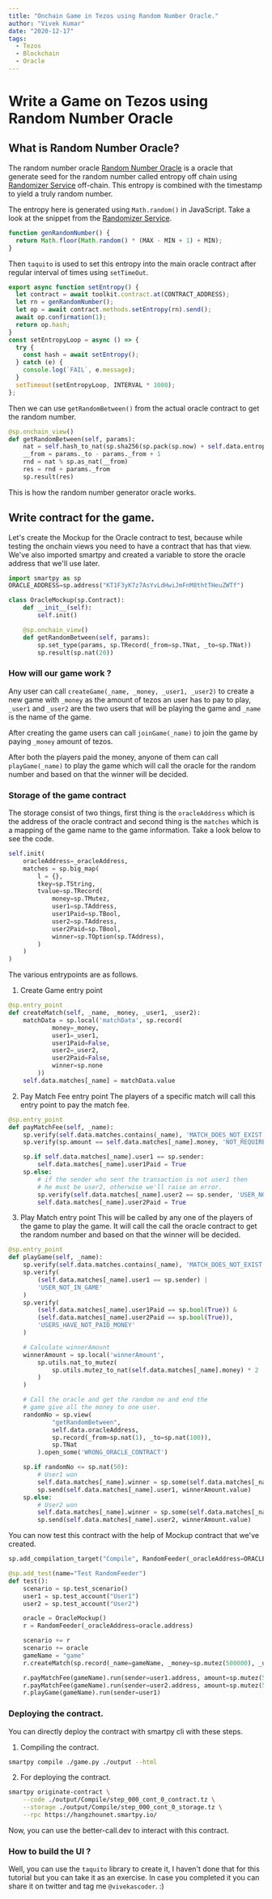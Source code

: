 ```yaml
---
title: "Onchain Game in Tezos using Random Number Oracle."
author: "Vivek Kumar"
date: "2020-12-17"
tags:
  - Tezos
  - Blockchain
  - Oracle
---
```


# Write a Game on Tezos using Random Number Oracle

## What is Random Number Oracle?

The random number oracle [Random Number Oracle](https://github.com/asbjornenge/tezos-randomizer) is a oracle that generate seed for the random number called entropy off chain using [Randomizer Service](https://github.com/asbjornenge/tezos-randomizer-service) off-chain. This entropy is combined with the timestamp to yield a truly random number.

The entropy here is generated using `Math.random()` in JavaScript. Take a look at the snippet from the [Randomizer Service](https://github.com/asbjornenge/tezos-randomizer-service).

```js
function genRandomNumber() {
  return Math.floor(Math.random() * (MAX - MIN + 1) + MIN);
}
```

Then `taquito` is used to set this entropy into the main oracle contract after regular interval of times using `setTimeOut`.

```js
export async function setEntropy() {
  let contract = await toolkit.contract.at(CONTRACT_ADDRESS);
  let rn = genRandomNumber();
  let op = await contract.methods.setEntropy(rn).send();
  await op.confirmation(1);
  return op.hash;
}
const setEntropyLoop = async () => {
  try {
    const hash = await setEntropy();
  } catch (e) {
    console.log(`FAIL`, e.message);
  }
  setTimeout(setEntropyLoop, INTERVAL * 1000);
};
```

Then we can use `getRandomBetween()` from the actual oracle contract to get the random number.

```py
@sp.onchain_view()
def getRandomBetween(self, params):
    nat = self.hash_to_nat(sp.sha256(sp.pack(sp.now) + self.data.entropy))
    __from = params._to - params._from + 1
    rnd = nat % sp.as_nat(__from)
    res = rnd + params._from
    sp.result(res)
```

This is how the random number generator oracle works.

## Write contract for the game.

Let's create the Mockup for the Oracle contract to test, because while testing the
onchain views you need to have a contract that has that view. We've also imported smartpy and created a variable to store the oracle address that we'll use later.

```py
import smartpy as sp
ORACLE_ADDRESS=sp.address("KT1F3yK7z7AsYvLdHwiJmFnM8thtTHeuZWTf")

class OracleMockup(sp.Contract):
    def __init__(self):
        self.init()

    @sp.onchain_view()
    def getRandomBetween(self, params):
        sp.set_type(params, sp.TRecord(_from=sp.TNat, _to=sp.TNat))
        sp.result(sp.nat(20))
```

### How will our game work ?

Any user can call `createGame(_name, _money, _user1, _user2)` to create a new game with `_money` as the amount of tezos an user has to pay to play, `_user1` and `_user2` are the two users that will be playing the game and `_name` is the name of the game.

After creating the game users can call `joinGame(_name)` to join the game by paying `_money` amount of tezos.

After both the players paid the money, anyone of them can call `playGame(_name)` to play the game which will call the oracle for the random number and based on that the winner will be decided.

### Storage of the game contract

The storage consist of two things, first thing is the `oracleAddress` which is the address of the oracle contract and second thing is the `matches` which is a mapping of the game name to the game information. Take a look below to see the code.

```py
self.init(
    oracleAddress=_oracleAddress,
    matches = sp.big_map(
        l = {},
        tkey=sp.TString,
        tvalue=sp.TRecord(
            money=sp.TMutez,
            user1=sp.TAddress,
            user1Paid=sp.TBool,
            user2=sp.TAddress,
            user2Paid=sp.TBool,
            winner=sp.TOption(sp.TAddress),
        )
    )
)
```

The various entrypoints are as follows.

1. Create Game entry point

```py
@sp.entry_point
def createMatch(self, _name, _money, _user1, _user2):
    matchData = sp.local('matchData', sp.record(
            money=_money,
            user1=_user1,
            user1Paid=False,
            user2=_user2,
            user2Paid=False,
            winner=sp.none
        ))
    self.data.matches[_name] = matchData.value
```

2. Pay Match Fee entry point
   The players of a specific match will call this entry point to pay the match fee.

```py
@sp.entry_point
def payMatchFee(self, _name):
    sp.verify(self.data.matches.contains(_name), 'MATCH_DOES_NOT_EXIST')
    sp.verify(sp.amount == self.data.matches[_name].money, 'NOT_REQUIRED_MONEY')

    sp.if self.data.matches[_name].user1 == sp.sender:
        self.data.matches[_name].user1Paid = True
    sp.else:
        # if the sender who sent the transaction is not user1 then
        # he must be user2, otherwise we'll raise an error.
        sp.verify(self.data.matches[_name].user2 == sp.sender, 'USER_NOT_IN_GAME')
        self.data.matches[_name].user2Paid = True
```

3. Play Match entry point
   This will be called by any one of the players of the game to play the game. It will call the call the oracle contract to get the random number and based on that the winner will be decided.

```py
@sp.entry_point
def playGame(self, _name):
    sp.verify(self.data.matches.contains(_name), 'MATCH_DOES_NOT_EXIST')
    sp.verify(
        (self.data.matches[_name].user1 == sp.sender) |
        'USER_NOT_IN_GAME'
    )
    sp.verify(
        (self.data.matches[_name].user1Paid == sp.bool(True)) &
        (self.data.matches[_name].user2Paid == sp.bool(True)),
        'USERS_HAVE_NOT_PAID_MONEY'
    )

    # Calculate winnerAmount
    winnerAmount = sp.local('winnerAmount',
        sp.utils.nat_to_mutez(
            sp.utils.mutez_to_nat(self.data.matches[_name].money) * 2
        )
    )

    # Call the oracle and get the random no and end the
    # game give all the money to one user.
    randomNo = sp.view(
            "getRandomBetween",
            self.data.oracleAddress,
            sp.record(_from=sp.nat(1), _to=sp.nat(100)),
            sp.TNat
        ).open_some('WRONG_ORACLE_CONTRACT')

    sp.if randomNo <= sp.nat(50):
        # User1 won
        self.data.matches[_name].winner = sp.some(self.data.matches[_name].user1)
        sp.send(self.data.matches[_name].user1, winnerAmount.value)
    sp.else:
        # User2 won
        self.data.matches[_name].winner = sp.some(self.data.matches[_name].user2)
        sp.send(self.data.matches[_name].user2, winnerAmount.value)
```

You can now test this contract with the help of Mockup contract that we've created.

```py
sp.add_compilation_target("Compile", RandomFeeder(_oracleAddress=ORACLE_ADDRESS))

@sp.add_test(name="Test RandomFeeder")
def test():
    scenario = sp.test_scenario()
    user1 = sp.test_account("User1")
    user2 = sp.test_account("User2")

    oracle = OracleMockup()
    r = RandomFeeder(_oracleAddress=oracle.address)

    scenario += r
    scenario += oracle
    gameName = "game"
    r.createMatch(sp.record(_name=gameName, _money=sp.mutez(500000), _user1=user1.address, _user2=user2.address)).run(sender=user1)

    r.payMatchFee(gameName).run(sender=user1.address, amount=sp.mutez(500000))
    r.payMatchFee(gameName).run(sender=user2.address, amount=sp.mutez(500000))
    r.playGame(gameName).run(sender=user1)
```

### Deploying the contract.

You can directly deploy the contract with smartpy cli with these steps.

1. Compiling the contract.

```bash
smartpy compile ./game.py ./output --html
```

2. For deploying the contract.

```bash
smartpy originate-contract \
    --code ./output/Compile/step_000_cont_0_contract.tz \
    --storage ./output/Compile/step_000_cont_0_storage.tz \
    --rpc https://hangzhounet.smartpy.io/
```

Now, you can use the better-call.dev to interact with this contract.

### How to build the UI ?

Well, you can use the `taquito` library to create it, I haven't done that for this tutorial but you can take it as an exercise. In case you completed it you can share it on twitter and tag me `@vivekascoder`. :)
